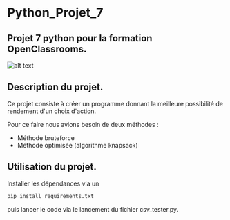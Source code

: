# Python_Projet_7

## Projet 7 python pour la formation OpenClassrooms.

![alt text](https://user.oc-static.com/upload/2020/09/18/1600429119334_P6.png "Logo AlgoInvest&Trade")

## Description du projet.

 Ce projet consiste à créer un programme donnant la meilleure possibilité de rendement d'un choix d'action. 
 
 Pour ce faire nous avions besoin de deux méthodes :
  + Méthode bruteforce
  + Méthode optimisée (algorithme knapsack)
 
 ## Utilisation du projet.
 
 Installer les dépendances via un 
 ```python
pip install requirements.txt
```

puis lancer le code via le lancement du fichier csv_tester.py.
